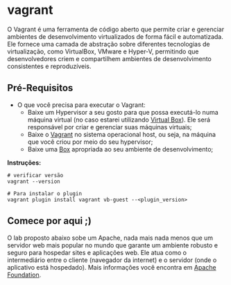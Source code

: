 # vagrant
O Vagrant é uma ferramenta de código aberto que permite criar e gerenciar ambientes de desenvolvimento virtualizados de forma fácil e automatizada. Ele fornece uma camada de abstração sobre diferentes tecnologias de virtualização, como VirtualBox, VMware e Hyper-V, permitindo que desenvolvedores criem e compartilhem ambientes de desenvolvimento consistentes e reproduzíveis.

## Pré-Requisitos
* O que você precisa para executar o Vagrant:
  - Baixe um Hypervisor a seu gosto para que possa executá-lo numa máquina virtual (no caso estarei utilizando [Virtual Box](https://www.virtualbox.org/)).
    Ele será responsável por criar e gerenciar suas máquinas virtuais;
  - Baixe o [Vagrant](https://developer.hashicorp.com/vagrant/downloads) no sistema operacional host, ou seja, na máquina que você criou por meio do seu hypervisor;
  - Baixe uma [Box](https://app.vagrantup.com/boxes/search) apropriada ao seu ambiente de desenvolvimento;

**Instruções:** 
```
# verificar versão
vagrant --version

# Para instalar o plugin
vagrant plugin install vagrant vb-guest --<plugin_version>
```    

## Comece por aqui ;)
O lab proposto abaixo sobe um Apache, nada mais nada menos que um servidor web mais popular no mundo que garante um ambiente robusto e seguro para hospedar sites e aplicações web.
Ele atua como o intermediário entre o cliente (navegador da internet) e o servidor (onde o aplicativo está hospedado).
Mais informações você encontra em [Apache Foundation](https://www.apache.org/).

```
```

